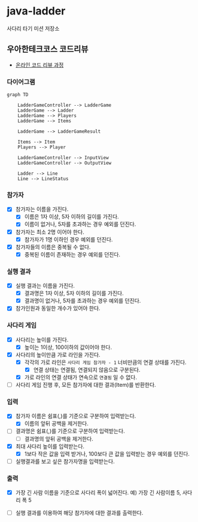 # java-ladder

사다리 타기 미션 저장소

## 우아한테크코스 코드리뷰

- [온라인 코드 리뷰 과정](https://github.com/woowacourse/woowacourse-docs/blob/master/maincourse/README.md)

### 다이어그램

```mermaid
graph TD

    LadderGameController --> LadderGame
    LadderGame --> Ladder
    LadderGame --> Players
    LadderGame --> Items

    LadderGame --> LadderGameResult

    Items --> Item
    Players --> Player

    LadderGameController --> InputView
    LadderGameController --> OutputView

    Ladder --> Line
    Line --> LineStatus
```

### 참가자

- [x] 참가자는 이름을 가진다.
    - [x] 이름은 1자 이상, 5자 이하의 길이를 가진다.
    - [x] 이름이 없거나, 5자를 초과하는 경우 예외를 던진다.
- [x] 참가자는 최소 2명 이어야 한다.
    - [x] 참가자가 1명 이하인 경우 예외를 던진다.
- [x] 참가자들의 이름은 중복될 수 없다.
    - [x] 중복된 이름이 존재하는 경우 예외를 던진다.

### 실행 결과

- [x] 실행 결과는 이름을 가진다.
    - [x] 결과명은 1자 이상, 5자 이하의 길이를 가진다.
    - [x] 결과명이 없거나, 5자를 초과하는 경우 예외를 던진다.
- [x] 참가인원과 동일한 개수가 있어야 한다.

### 사다리 게임

- [x] 사다리는 높이를 가진다.
    - [x] 높이는 1이상, 100이하의 값이어야 한다.
- [x] 사다리의 높이만큼 가로 라인을 가진다.
    - [x] 각각의 가로 라인은 `사다리 게임 참가자 - 1` 너비만큼의 연결 상태를 가진다.
        - [x] 연결 상태는 연결됨, 연결되지 않음으로 구분된다.
    - [x] 가로 라인의 연결 상태가 연속으로 `연결됨` 일 수 없다.
- [ ] 사다리 게임 진행 후, 모든 참가자에 대한 결과(Item)를 반환한다.

### 입력

- [x] 참가자 이름은 쉼표(,)를 기준으로 구분하여 입력받는다.
    - [x] 이름의 앞뒤 공백을 제거한다.
- [ ] 결과명은 쉼표(,)를 기준으로 구분하여 입력받는다.
    - [ ] 결과명의 앞뒤 공백을 제거한다.
- [x] 최대 사다리 높이를 입력받는다.
    - [x] 1보다 작은 값을 입력 받거나, 100보다 큰 값을 입력받는 경우 예외를 던진다.
- [ ] 실행결과를 보고 싶은 참가자명을 입력받는다.

### 출력

- [x] 가장 긴 사람 이름을 기준으로 사다리 폭이 넓어진다. 예) 가장 긴 사람이름 5, 사다리 폭 5
- [ ] 실행 결과를 이용하여 해당 참가자에 대한 결과를 출력한다.


